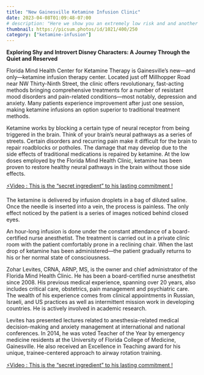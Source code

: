 ```yaml
---
title: "New Gainesville Ketamine Infusion Clinic"
date: 2023-04-08T01:09:48-07:00
# description: "Here we show you an extremely low risk and and another medium risk approach to earn passive income "
thumbnail: https://picsum.photos/id/1021/400/250
category: ["ketamine-infusion"]
---
```





<!-- This is **bold** text, and this is *emphasized* text.

Visit the [Hugo](https://gohugo.io) website! -->

**Exploring Shy and Introvert Disney Characters: A Journey Through the Quiet and Reserved**



Florida Mind Health Center for Ketamine Therapy is Gainesville’s new—and only—ketamine infusion therapy center. Located just off Millhopper Road near NW Thirty-Ninth Street, the clinic offers revolutionary, fast-acting methods bringing comprehensive treatments for a number of resistant mood disorders and pain-related conditions—most notably, depression and anxiety. Many patients experience improvement after just one session, making ketamine infusions an option superior to traditional treatment methods.

Ketamine works by blocking a certain type of neural receptor from being triggered in the brain. Think of your brain’s neural pathways as a series of streets. Certain disorders and recurring pain make it difficult for the brain to repair roadblocks or potholes. The damage that may develop due to the side effects of traditional medications is repaired by ketamine. At the low doses employed by the Florida Mind Health Clinic, ketamine has been proven to restore healthy neural pathways in the brain without those side effects.

<p><a id="aflink" href="https://hop.clickbank.net/?affiliate=klayu&vendor=hissecret&lp=0" class="one" target="_blank" title="⚡Video : This is the “secret ingredient” to his lasting commitment !">⚡Video : This is the “secret ingredient” to his lasting commitment !</a></p>

The ketamine is delivered by infusion droplets in a bag of diluted saline. Once the needle is inserted into a vein, the process is painless. The only effect noticed by the patient is a series of images noticed behind closed eyes.

An hour-long infusion is done under the constant attendance of a board-certified nurse anesthetist. The treatment is carried out in a private clinic room with the patient comfortably prone in a reclining chair. When the last drop of ketamine has been administered—the patient gradually returns to his or her normal state of consciousness.

Zohar Levites, CRNA, ARNP, MS, is the owner and chief administrator of the Florida Mind Health Clinic. He has been a board-certified nurse anesthetist since 2008. His previous medical experience, spanning over 20 years, also includes critical care, obstetrics, pain management and psychiatric care. The wealth of his experience comes from clinical appointments in Russian, Israeli, and US practices as well as intermittent mission work in developing countries. He is actively involved in academic research.

Levites has presented lectures related to anesthesia-related medical decision-making and anxiety management at international and national conferences. In 2014, he was voted Teacher of the Year by emergency medicine residents at the University of Florida College of Medicine, Gainesville. He also received an Excellence in Teaching award for his unique, trainee-centered approach to airway rotation training.

<p><a id="aflink" href="https://hop.clickbank.net/?affiliate=klayu&vendor=hissecret&lp=0" class="one" target="_blank" title="⚡Video : This is the “secret ingredient” to his lasting commitment !">⚡Video : This is the “secret ingredient” to his lasting commitment !</a></p>

 <!-- leaflet-map mapHeight="500px" mapWidth="100%" mapLat="27.66995" mapLon="85.43249" />}} -->

